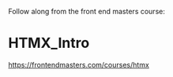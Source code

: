 Follow along from the front end masters course: 

# HTMX_Intro
https://frontendmasters.com/courses/htmx
